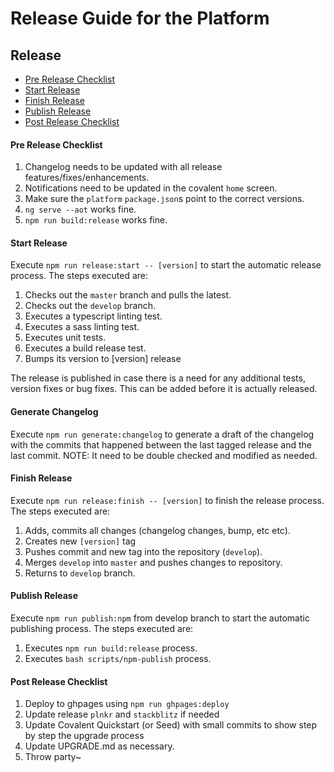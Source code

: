 # Release Guide for the Platform

## Release

* [Pre Release Checklist](#pre-release-checklist)
* [Start Release](#start-release)
* [Finish Release](#finish-release) 
* [Publish Release](#publish-release)
* [Post Release Checklist](#post-release-checklist)

#### Pre Release Checklist

1. Changelog needs to be updated with all release features/fixes/enhancements.
2. Notifications need to be updated in the covalent `home` screen.
3. Make sure the `platform` `package.json`s point to the correct versions.
4. `ng serve --aot` works fine.
5. `npm run build:release` works fine.

#### Start Release

Execute `npm run release:start -- [version]` to start the automatic release process. The steps executed are:
  1. Checks out the `master` branch and pulls the latest.
  2. Checks out the `develop` branch.
  3. Executes a typescript linting test.
  4. Executes a sass linting test.
  5. Executes unit tests.
  6. Executes a build release test.
  7. Bumps its version to [version] release

The release is published in case there is a need for any additional tests, version fixes or bug fixes. This can be added before it is actually released.

#### Generate Changelog

Execute `npm run generate:changelog` to generate a draft of the changelog with the commits that happened between the last tagged release and the last commit. NOTE: It need to be double checked and modified as needed.

#### Finish Release

Execute `npm run release:finish -- [version]` to finish the release process. The steps executed are:
  1. Adds, commits all changes (changelog changes, bump, etc etc).
  2. Creates new `[version]` tag
  3. Pushes commit and new tag into the repository (`develop`).
  5. Merges `develop` into `master` and pushes changes to repository.
  5. Returns to `develop` branch.

#### Publish Release

Execute `npm run publish:npm` from develop branch to start the automatic publishing process. The steps executed are:
  1. Executes `npm run build:release` process.
  2. Executes `bash scripts/npm-publish` process.

#### Post Release Checklist

1. Deploy to ghpages using `npm run ghpages:deploy`
2. Update release `plnkr` and `stackblitz` if needed
3. Update Covalent Quickstart (or Seed) with small commits to show step by step the upgrade process
4. Update UPGRADE.md as necessary.
5. Throw party~
